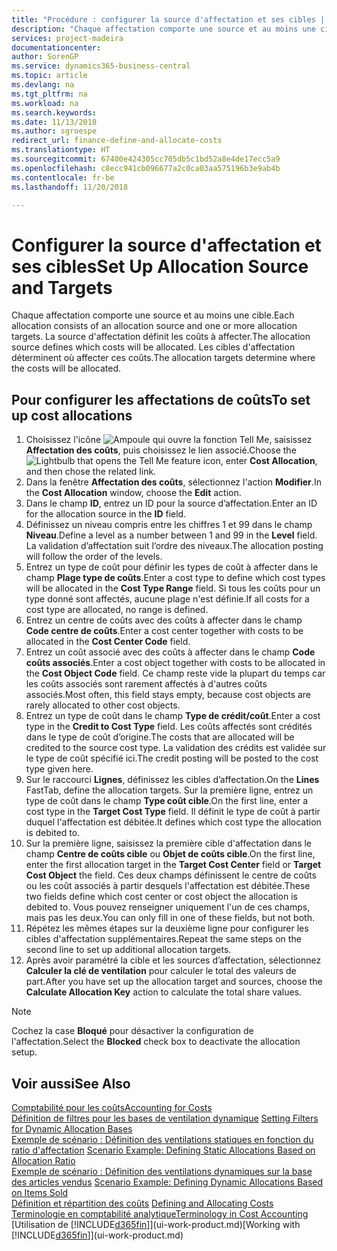 ```yaml
---
title: "Procédure : configurer la source d'affectation et ses cibles | Microsoft Docs"
description: "Chaque affectation comporte une source et au moins une cible. La source d'affectation définit les coûts à affecter. Les cibles d'affectation déterminent où affecter ces coûts."
services: project-madeira
documentationcenter: 
author: SorenGP
ms.service: dynamics365-business-central
ms.topic: article
ms.devlang: na
ms.tgt_pltfrm: na
ms.workload: na
ms.search.keywords: 
ms.date: 11/13/2018
ms.author: sgroespe
redirect_url: finance-define-and-allocate-costs
ms.translationtype: HT
ms.sourcegitcommit: 67400e424305cc705db5c1bd52a8e4de17ecc5a9
ms.openlocfilehash: c8ecc941cb096677a2c0ca03aa575196b3e9ab4b
ms.contentlocale: fr-be
ms.lasthandoff: 11/20/2018

---
```

# <a name="set-up-allocation-source-and-targets"></a><span data-ttu-id="52201-105">Configurer la source d'affectation et ses cibles</span><span class="sxs-lookup"><span data-stu-id="52201-105">Set Up Allocation Source and Targets</span></span>
<span data-ttu-id="52201-106">Chaque affectation comporte une source et au moins une cible.</span><span class="sxs-lookup"><span data-stu-id="52201-106">Each allocation consists of an allocation source and one or more allocation targets.</span></span> <span data-ttu-id="52201-107">La source d'affectation définit les coûts à affecter.</span><span class="sxs-lookup"><span data-stu-id="52201-107">The allocation source defines which costs will be allocated.</span></span> <span data-ttu-id="52201-108">Les cibles d'affectation déterminent où affecter ces coûts.</span><span class="sxs-lookup"><span data-stu-id="52201-108">The allocation targets determine where the costs will be allocated.</span></span>  

## <a name="to-set-up-cost-allocations"></a><span data-ttu-id="52201-109">Pour configurer les affectations de coûts</span><span class="sxs-lookup"><span data-stu-id="52201-109">To set up cost allocations</span></span>  
1.  <span data-ttu-id="52201-110">Choisissez l'icône ![Ampoule qui ouvre la fonction Tell Me](media/ui-search/search_small.png "Dites-moi ce que vous voulez faire"), saisissez **Affectation des coûts**, puis choisissez le lien associé.</span><span class="sxs-lookup"><span data-stu-id="52201-110">Choose the ![Lightbulb that opens the Tell Me feature](media/ui-search/search_small.png "Tell me what you want to do") icon, enter **Cost Allocation**, and then chose the related link.</span></span>  
2.  <span data-ttu-id="52201-111">Dans la fenêtre **Affectation des coûts**, sélectionnez l'action **Modifier**.</span><span class="sxs-lookup"><span data-stu-id="52201-111">In the **Cost Allocation** window, choose the **Edit** action.</span></span>  
3.  <span data-ttu-id="52201-112">Dans le champ **ID**, entrez un ID pour la source d’affectation.</span><span class="sxs-lookup"><span data-stu-id="52201-112">Enter an ID for the allocation source in the **ID** field.</span></span>  
4.  <span data-ttu-id="52201-113">Définissez un niveau compris entre les chiffres 1 et 99 dans le champ **Niveau**.</span><span class="sxs-lookup"><span data-stu-id="52201-113">Define a level as a number between 1 and 99 in the **Level** field.</span></span> <span data-ttu-id="52201-114">La validation d’affectation suit l’ordre des niveaux.</span><span class="sxs-lookup"><span data-stu-id="52201-114">The allocation posting will follow the order of the levels.</span></span>  
5.  <span data-ttu-id="52201-115">Entrez un type de coût pour définir les types de coût à affecter dans le champ **Plage type de coûts**.</span><span class="sxs-lookup"><span data-stu-id="52201-115">Enter a cost type to define which cost types will be allocated in the **Cost Type Range** field.</span></span> <span data-ttu-id="52201-116">Si tous les coûts pour un type donné sont affectés, aucune plage n'est définie.</span><span class="sxs-lookup"><span data-stu-id="52201-116">If all costs for a cost type are allocated, no range is defined.</span></span>  
6.  <span data-ttu-id="52201-117">Entrez un centre de coûts avec des coûts à affecter dans le champ **Code centre de coûts**.</span><span class="sxs-lookup"><span data-stu-id="52201-117">Enter a cost center together with costs to be allocated in the **Cost Center Code** field.</span></span>  
7.  <span data-ttu-id="52201-118">Entrez un coût associé avec des coûts à affecter dans le champ **Code coûts associés**.</span><span class="sxs-lookup"><span data-stu-id="52201-118">Enter a cost object together with costs to be allocated in the **Cost Object Code** field.</span></span> <span data-ttu-id="52201-119">Ce champ reste vide la plupart du temps car les coûts associés sont rarement affectés à d'autres coûts associés.</span><span class="sxs-lookup"><span data-stu-id="52201-119">Most often, this field stays empty, because cost objects are rarely allocated to other cost objects.</span></span>  
8.  <span data-ttu-id="52201-120">Entrez un type de coût dans le champ **Type de crédit/coût**.</span><span class="sxs-lookup"><span data-stu-id="52201-120">Enter a cost type in the **Credit to Cost Type** field.</span></span> <span data-ttu-id="52201-121">Les coûts affectés sont crédités dans le type de coût d’origine.</span><span class="sxs-lookup"><span data-stu-id="52201-121">The costs that are allocated will be credited to the source cost type.</span></span> <span data-ttu-id="52201-122">La validation des crédits est validée sur le type de coût spécifié ici.</span><span class="sxs-lookup"><span data-stu-id="52201-122">The credit posting will be posted to the cost type given here.</span></span>  
9. <span data-ttu-id="52201-123">Sur le raccourci **Lignes**, définissez les cibles d’affectation.</span><span class="sxs-lookup"><span data-stu-id="52201-123">On the **Lines** FastTab, define the allocation targets.</span></span> <span data-ttu-id="52201-124">Sur la première ligne, entrez un type de coût dans le champ **Type coût cible**.</span><span class="sxs-lookup"><span data-stu-id="52201-124">On the first line, enter a cost type in the **Target Cost Type** field.</span></span> <span data-ttu-id="52201-125">Il définit le type de coût à partir duquel l'affectation est débitée.</span><span class="sxs-lookup"><span data-stu-id="52201-125">It defines which cost type the allocation is debited to.</span></span>  
10. <span data-ttu-id="52201-126">Sur la première ligne, saisissez la première cible d'affectation dans le champ **Centre de coûts cible** ou **Objet de coûts cible**.</span><span class="sxs-lookup"><span data-stu-id="52201-126">On the first line, enter the first allocation target in the **Target Cost Center** field or **Target Cost Object** the field.</span></span> <span data-ttu-id="52201-127">Ces deux champs définissent le centre de coûts ou les coût associés à partir desquels l'affectation est débitée.</span><span class="sxs-lookup"><span data-stu-id="52201-127">These two fields define which cost center or cost object the allocation is debited to.</span></span> <span data-ttu-id="52201-128">Vous pouvez renseigner uniquement l'un de ces champs, mais pas les deux.</span><span class="sxs-lookup"><span data-stu-id="52201-128">You can only fill in one of these fields, but not both.</span></span>  
11. <span data-ttu-id="52201-129">Répétez les mêmes étapes sur la deuxième ligne pour configurer les cibles d'affectation supplémentaires.</span><span class="sxs-lookup"><span data-stu-id="52201-129">Repeat the same steps on the second line to set up additional allocation targets.</span></span>  
12. <span data-ttu-id="52201-130">Après avoir paramétré la cible et les sources d’affectation, sélectionnez **Calculer la clé de ventilation** pour calculer le total des valeurs de part.</span><span class="sxs-lookup"><span data-stu-id="52201-130">After you have set up the allocation target and sources, choose the **Calculate Allocation Key** action to calculate the total share values.</span></span>  

> [!NOTE]  
>  <span data-ttu-id="52201-131">Cochez la case **Bloqué** pour désactiver la configuration de l'affectation.</span><span class="sxs-lookup"><span data-stu-id="52201-131">Select the **Blocked** check box to deactivate the allocation setup.</span></span>  

## <a name="see-also"></a><span data-ttu-id="52201-132">Voir aussi</span><span class="sxs-lookup"><span data-stu-id="52201-132">See Also</span></span>  
[<span data-ttu-id="52201-133">Comptabilité pour les coûts</span><span class="sxs-lookup"><span data-stu-id="52201-133">Accounting for Costs</span></span>](finance-manage-cost-accounting.md)  
 <span data-ttu-id="52201-134">[Définition de filtres pour les bases de ventilation dynamique](finance-setting-filters-for-dynamic-allocation-bases.md) </span><span class="sxs-lookup"><span data-stu-id="52201-134">[Setting Filters for Dynamic Allocation Bases](finance-setting-filters-for-dynamic-allocation-bases.md) </span></span>  
 <span data-ttu-id="52201-135">[Exemple de scénario : Définition des ventilations statiques en fonction du ratio d'affectation](finance-scenario-example-defining-static-allocations-based-on-allocation-ratio.md) </span><span class="sxs-lookup"><span data-stu-id="52201-135">[Scenario Example: Defining Static Allocations Based on Allocation Ratio](finance-scenario-example-defining-static-allocations-based-on-allocation-ratio.md) </span></span>  
 <span data-ttu-id="52201-136">[Exemple de scénario : Définition des ventilations dynamiques sur la base des articles vendus](finance-scenario-example-defining-dynamic-allocations-based-on-items-sold.md) </span><span class="sxs-lookup"><span data-stu-id="52201-136">[Scenario Example: Defining Dynamic Allocations Based on Items Sold](finance-scenario-example-defining-dynamic-allocations-based-on-items-sold.md) </span></span>  
 <span data-ttu-id="52201-137">[Définition et répartition des coûts](finance-define-and-allocate-costs.md) </span><span class="sxs-lookup"><span data-stu-id="52201-137">[Defining and Allocating Costs](finance-define-and-allocate-costs.md) </span></span>  
 [<span data-ttu-id="52201-138">Terminologie en comptabilité analytique</span><span class="sxs-lookup"><span data-stu-id="52201-138">Terminology in Cost Accounting</span></span>](finance-terminology-in-cost-accounting.md)  
 <span data-ttu-id="52201-139">[Utilisation de [!INCLUDE[d365fin](includes/d365fin_md.md)]](ui-work-product.md)</span><span class="sxs-lookup"><span data-stu-id="52201-139">[Working with [!INCLUDE[d365fin](includes/d365fin_md.md)]](ui-work-product.md)</span></span>

